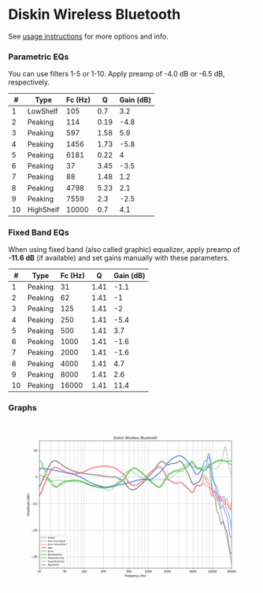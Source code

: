 # Diskin Wireless Bluetooth
See [usage instructions](https://github.com/jaakkopasanen/AutoEq#usage) for more options and info.

### Parametric EQs
You can use filters 1-5 or 1-10. Apply preamp of -4.0 dB or -6.5 dB, respectively.

|   # | Type      |   Fc (Hz) |    Q |   Gain (dB) |
|-----|-----------|-----------|------|-------------|
|   1 | LowShelf  |       105 | 0.7  |         3.2 |
|   2 | Peaking   |       114 | 0.19 |        -4.8 |
|   3 | Peaking   |       597 | 1.58 |         5.9 |
|   4 | Peaking   |      1456 | 1.73 |        -5.8 |
|   5 | Peaking   |      6181 | 0.22 |         4   |
|   6 | Peaking   |        37 | 3.45 |        -3.5 |
|   7 | Peaking   |        88 | 1.48 |         1.2 |
|   8 | Peaking   |      4798 | 5.23 |         2.1 |
|   9 | Peaking   |      7559 | 2.3  |        -2.5 |
|  10 | HighShelf |     10000 | 0.7  |         4.1 |

### Fixed Band EQs
When using fixed band (also called graphic) equalizer, apply preamp of **-11.6 dB** (if available) and set gains manually with these parameters.

|   # | Type    |   Fc (Hz) |    Q |   Gain (dB) |
|-----|---------|-----------|------|-------------|
|   1 | Peaking |        31 | 1.41 |        -1.1 |
|   2 | Peaking |        62 | 1.41 |        -1   |
|   3 | Peaking |       125 | 1.41 |        -2   |
|   4 | Peaking |       250 | 1.41 |        -5.4 |
|   5 | Peaking |       500 | 1.41 |         3.7 |
|   6 | Peaking |      1000 | 1.41 |        -1.6 |
|   7 | Peaking |      2000 | 1.41 |        -1.6 |
|   8 | Peaking |      4000 | 1.41 |         4.7 |
|   9 | Peaking |      8000 | 1.41 |         2.6 |
|  10 | Peaking |     16000 | 1.41 |        11.4 |

### Graphs
![](./Diskin%20Wireless%20Bluetooth.png)
